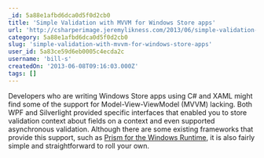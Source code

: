 ```yaml
---
_id: 5a88e1afbd6dca0d5f0d2cb0
title: 'Simple Validation with MVVM for Windows Store apps'
url: 'http://csharperimage.jeremylikness.com/2013/06/simple-validation-with-mvvm-for-windows.html'
category: 5a88e1afbd6dca0d5f0d2cb0
slug: 'simple-validation-with-mvvm-for-windows-store-apps'
user_id: 5a83ce59d6eb0005c4ecda2c
username: 'bill-s'
createdOn: '2013-06-08T09:16:03.000Z'
tags: []
---
```


Developers who are writing Windows Store apps using C# and XAML might find some of the support for Model-View-ViewModel (MVVM) lacking. Both WPF and Silverlight provided specific interfaces that enabled you to store validation context about fields on a context and even supported asynchronous validation. Although there are some existing frameworks that provide this support, such as <a href="http://msdn.microsoft.com/en-us/library/windows/apps/xx130660.aspx" target="_blank">Prism for the Windows Runtime</a>, it is also fairly simple and straightforward to roll your own.
